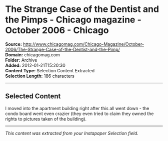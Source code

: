 # The Strange Case of the Dentist and the Pimps - Chicago magazine - October 2006 - Chicago

**Source:** http://www.chicagomag.com/Chicago-Magazine/October-2006/The-Strange-Case-of-the-Dentist-and-the-Pimp/  
**Domain:** chicagomag.com  
**Folder:** Archive  
**Added:** 2012-01-21T15:20:30  
**Content Type:** Selection Content Extracted  
**Selection Length:** 186 characters  


---

## Selected Content

I moved into the apartment building right after this all went down - the condo board went even crazier (they even tried to claim they owned the rights to pictures taken of the building).

---

*This content was extracted from your Instapaper Selection field.*